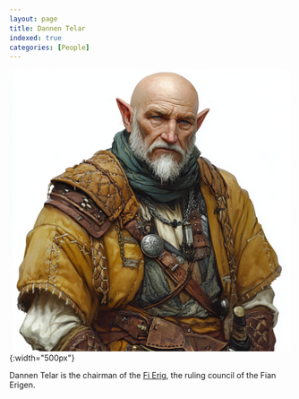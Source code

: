 ```yaml
---
layout: page
title: Dannen Telar
indexed: true
categories: [People]
---
```


![Dannen Telar](/persons/dannen_telar.png){:width="500px"}

Dannen Telar is the chairman of the [Fi Erig](/nations/sethai_federation), the ruling council of the Fian Erigen.